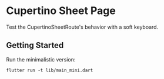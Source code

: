 # Cupertino Sheet Page 

Test the CupertinoSheetRoute's behavior with a soft keyboard.

## Getting Started

Run the minimalistic version:
```
flutter run -t lib/main_mini.dart
```

